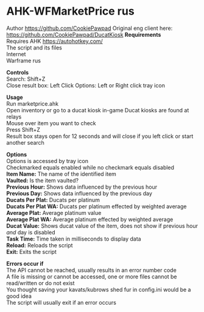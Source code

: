 # AHK-WFMarketPrice rus
Author https://github.com/CookiePawpad
Original eng client here: https://github.com/CookiePawpad/DucatKiosk
**Requirements**  
Requires AHK https://autohotkey.com/  
The script and its files  
Internet  
Warframe rus
  
**Controls**  
Search: Shift+Z  
Close result box: Left Click 
Options: Left or Right click tray icon  
  
**Usage**  
Run marketprice.ahk  
Open inventory or go to a ducat kiosk in-game
Ducat kiosks are found at relays  
Mouse over item you want to check  
Press Shift+Z  
Result box stays open for 12 seconds and will close if you left click or start another search  

**Options**  
Options is accessed by tray icon  
Checkmarked equals enabled while no checkmark equals disabled  
**Item Name:** The name of the identified item  
**Vaulted:** Is the item vaulted?  
**Previous Hour:** Shows data influenced by the previous hour  
**Previous Day:** Shows data influenced by the previous day  
**Ducats Per Plat:** Ducats per platinum  
**Ducats Per Plat WA:** Ducats per platinum effected by weighted average  
**Average Plat:** Average platinum value  
**Average Plat WA:** Average platinum effected by weighted average  
**Ducat Value:** Shows ducat value of the item, does not show if previous hour *and* day is disabled  
**Task Time:** Time taken in milliseconds to display data  
**Reload:** Reloads the script  
**Exit:** Exits the script  
  
**Errors occur if**  
The API cannot be reached, usually results in an error number code  
A file is missing or cannot be accessed, one or more files cannot be read/written or do not exist  
You thought saving your kavats/kubrows shed fur in config.ini would be a good idea  
The script will usually exit if an error occurs
